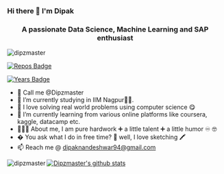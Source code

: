 ### Hi there 👋 I'm Dipak
<h3 align="center">A passionate Data Science, Machine Learning and SAP enthusiast</h3>

<img src="https://komarev.com/ghpvc/?username=dipzmaster" alt="dipzmaster" />
  
[![Repos Badge](https://badges.pufler.dev/repos/dipzmaster)](https://badges.pufler.dev)

[![Years Badge](https://badges.pufler.dev/years/dipzmaster)](https://badges.pufler.dev)


- 👋 Call me @Dipzmaster
- 🔭 I’m currently studying in IIM Nagpur🐱‍💻. 
- 🌱  I love solving real world problems using computer science 😋
- 🌱 I’m currently learning from various online platforms like coursera, kaggle, datacamp etc.
- 👨🏻‍🎓 About me, I am pure hardwork ➕ a little talent ➕ a little humor ♾️ 🤓
- � You ask what I do in free time? 🤔 well, I love sketching 🖍️ 
- 📫 Reach me @ dipaknandeshwar94@gmail.com

[![Dipzmaster's github stats](https://github-readme-stats.vercel.app/api?username=dipzmaster)](https://github.com/dipzmaster/github-readme-stats)<img align="left" src="https://github-readme-stats.vercel.app/api/top-langs/?username=dipzmaster&layout=compact&hide=html" alt="dipzmaster" />
